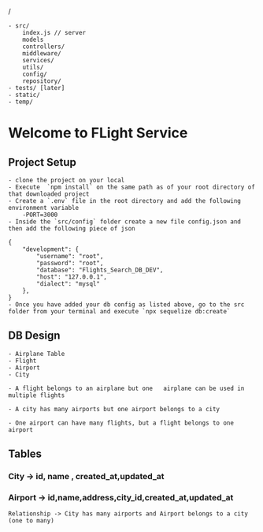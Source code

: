 /

    - src/
        index.js // server
        models
        controllers/
        middleware/
        services/
        utils/
        config/
        repository/
    - tests/ [later]
    - static/
    - temp/

# Welcome to FLight Service

## Project Setup

    - clone the project on your local
    - Execute  `npm install` on the same path as of your root directory of that downloaded project
    - Create a `.env` file in the root directory and add the following environment variable
        -PORT=3000
    - Inside the `src/config` folder create a new file config.json and then add the following piece of json

    {
        "development": {
            "username": "root",
            "password": "root",
            "database": "Flights_Search_DB_DEV",
            "host": "127.0.0.1",
            "dialect": "mysql"
        },
    }
    - Once you have added your db config as listed above, go to the src folder from your terminal and execute `npx sequelize db:create`

## DB Design

    - Airplane Table
    - Flight
    - Airport
    - City

    - A flight belongs to an airplane but one   airplane can be used in multiple flights

    - A city has many airports but one airport belongs to a city

    - One airport can have many flights, but a flight belongs to one airport

## Tables

### City -> id, name , created_at,updated_at

### Airport -> id,name,address,city_id,created_at,updated_at
    Relationship -> City has many airports and Airport belongs to a city (one to many)
